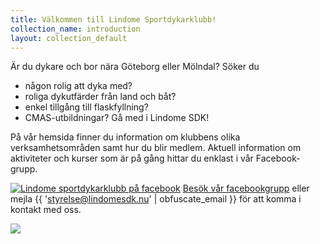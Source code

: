 ```yaml
---
title: Välkommen till Lindome Sportdykarklubb!
collection_name: introduction
layout: collection_default
---
```

Är du dykare och bor nära Göteborg eller Mölndal?
Söker du
- någon rolig att dyka med?
- roliga dykutfärder från land och båt?
- enkel tillgång till flaskfyllning?
- CMAS-utbildningar?
Gå med i Lindome SDK!

På vår hemsida finner du information om klubbens olika verksamhetsområden samt hur du blir medlem. Aktuell information om aktiviteter och kurser som är på gång hittar du enklast i vår Facebook-grupp.

<a title="Lindome sportdykarklubb på facebook" href="http://www.facebook.com/groups/12289305342/" target="_blank" rel="noopener"><img src="{% link assets/img/f_logo_rgb_blue.svg %}" alt="Lindome sportdykarklubb på facebook" style="max-height: 17px; vertical-align: bottom;" /></a>&nbsp;<a href="http://www.facebook.com/groups/12289305342/">Besök vår facebookgrupp</a> eller mejla {{ 'styrelse@lindomesdk.nu' | obfuscate_email }} för att komma i kontakt med oss.

<img src="{% link assets/img/frontpage.png %}" />